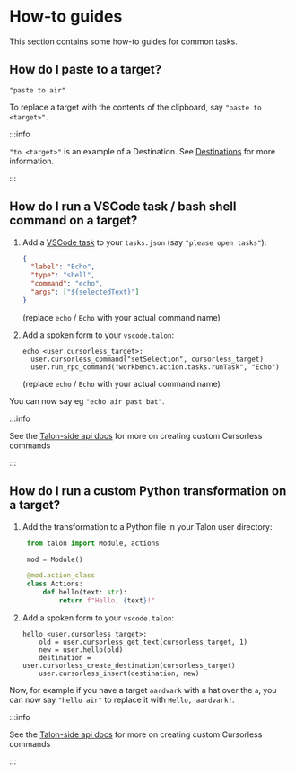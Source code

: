 # How-to guides

This section contains some how-to guides for common tasks.

## How do I paste to a target?

`"paste to air"`

To replace a target with the contents of the clipboard, say `"paste to <target>"`.

:::info

`"to <target>"` is an example of a Destination. See [Destinations](reference/destinations.md) for more information.

:::

## How do I run a VSCode task / bash shell command on a target?

1. Add a [VSCode task](https://code.visualstudio.com/docs/editor/variables-reference) to your `tasks.json` (say `"please open tasks"`):

   ```json
   {
     "label": "Echo",
     "type": "shell",
     "command": "echo",
     "args": ["${selectedText}"]
   }
   ```

   (replace `echo` / `Echo` with your actual command name)

2. Add a spoken form to your `vscode.talon`:

   ```talon
   echo <user.cursorless_target>:
     user.cursorless_command("setSelection", cursorless_target)
     user.run_rpc_command("workbench.action.tasks.runTask", "Echo")
   ```

   (replace `echo` / `Echo` with your actual command name)

You can now say eg `"echo air past bat"`.

:::info

See the [Talon-side api docs](./customization.md#cursorless-public-api) for more on creating custom Cursorless commands

:::

## How do I run a custom Python transformation on a target?

1. Add the transformation to a Python file in your Talon user directory:

   ```python
    from talon import Module, actions

    mod = Module()

    @mod.action_class
    class Actions:
        def hello(text: str):
            return f"Hello, {text}!"
   ```

2. Add a spoken form to your `vscode.talon`:

   ```talon
   hello <user.cursorless_target>:
       old = user.cursorless_get_text(cursorless_target, 1)
       new = user.hello(old)
       destination = user.cursorless_create_destination(cursorless_target)
       user.cursorless_insert(destination, new)
   ```

Now, for example if you have a target `aardvark` with a hat over the `a`, you can now say `"hello air"`  to replace it with `Hello, aardvark!`.

:::info

See the [Talon-side api docs](./customization.md#cursorless-public-api) for more on creating custom Cursorless commands

:::
